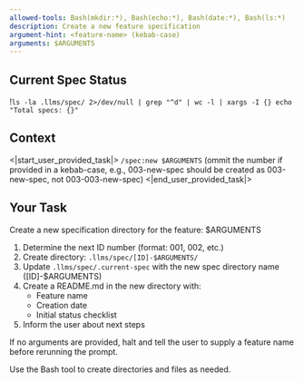 ```yaml
---
allowed-tools: Bash(mkdir:*), Bash(echo:*), Bash(date:*), Bash(ls:*)
description: Create a new feature specification
argument-hint: <feature-name> (kebab-case)
arguments: $ARGUMENTS
---
```


## Current Spec Status

!`ls -la .llms/spec/ 2>/dev/null | grep "^d" | wc -l | xargs -I {} echo "Total specs: {}"`

## Context

<|start_user_provided_task|>
`/spec:new $ARGUMENTS` (ommit the number if provided in a kebab-case, e.g., 003-new-spec should be created as 003-new-spec, not 003-003-new-spec)
<|end_user_provided_task|>

## Your Task

Create a new specification directory for the feature: $ARGUMENTS

1. Determine the next ID number (format: 001, 002, etc.)
2. Create directory: `.llms/spec/[ID]-$ARGUMENTS/`
3. Update `.llms/spec/.current-spec` with the new spec directory name ([ID]-$ARGUMENTS)
4. Create a README.md in the new directory with:
   - Feature name
   - Creation date
   - Initial status checklist
5. Inform the user about next steps

If no arguments are provided, halt and tell the user to supply a feature name before rerunning the prompt.

Use the Bash tool to create directories and files as needed.
